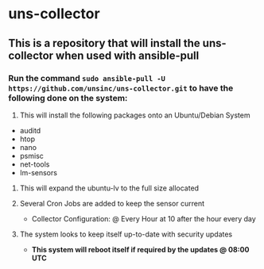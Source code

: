 # uns-collector

## This is a repository that will install the uns-collector when used with ansible-pull

### Run the command ```sudo ansible-pull -U https://github.com/unsinc/uns-collector.git``` to have the following done on the system:

1.  This will install the following packages onto an Ubuntu/Debian System
  - auditd
  - htop
  - nano
  - psmisc
  - net-tools
  - lm-sensors

1.  This will expand the ubuntu-lv to the full size allocated
1.  Several Cron Jobs are added to keep the sensor current
	-  Collector Configuration: @ Every Hour at 10 after the hour every day

1.  The system looks to keep itself up-to-date with security updates
	-  **This system will reboot itself if required by the updates @ 08:00 UTC**